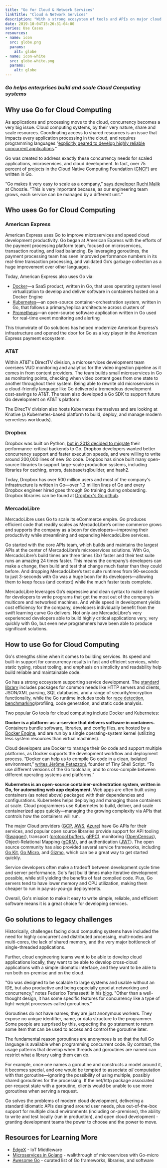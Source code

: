 ```yaml
---
title: "Go for Cloud & Network Services"
linkTitle: "Cloud & Network Services"
description: "With a strong ecosystem of tools and APIs on major cloud providers, it is easier than ever to build services with Go."
date: 2019-10-04T15:26:31-04:00
series: Use Cases
resources:
- name: icon
  src: globe.png
  params:
    alt: globe
- name: icon-white
  src: globe-white.png
  params:
    alt: globe
---
```


### _Go helps enterprises build and scale Cloud Computing systems_

## **Why use Go for Cloud Computing**

As applications and processing move to the cloud, concurrency becomes a very big issue. Cloud computing systems, by their very nature, share and scale resources. Coordinating access to shared resources is an issue that impacts every application processing in the cloud, and requires programming languages “[explicitly geared to develop highly reliable concurrent applications](https://tomassetti.me/best-programming-languages/).”
 
Go was created to address exactly these concurrency needs for scaled applications, microservices, and cloud development. In fact, over 75 percent of projects in the Cloud Native Computing Foundation ([CNCF](https://www.cncf.io/projects/)) are written in Go.

“Go makes it very easy to scale as a company,” [says developer Ruchi Malik](https://builtin.com/software-engineering-perspectives/golang-advantages) at Choozle. “This is very important because, as our engineering team grows, each service can be managed by a different unit.”

## **Who uses Go for Cloud Computing**

### **American Express**

American Express uses Go to improve microservices and speed cloud development productivity. Go began at American Express with the efforts of the payment processing platform team, focused on microservices, transaction routing, and load balancing. By leveraging goroutines, the payment processing team has seen improved performance numbers in its real-time transaction processing, and validated Go’s garbage collection as a huge improvement over other languages.

Today, American Express also uses Go via:

*   [Docker](https://www.docker.com/)—a SaaS product, written in Go, that uses operating system level virtualization to develop and deliver software in containers hosted on a Docker Engine
*   [Kubernetes](https://kubernetes.io/)—an open-source container-orchestration system, written in Go, that follows a primary/replica architecture across clusters of
*   [Prometheus](https://prometheus.io/)—an open-source software application written in Go used for real-time event monitoring and alerting

This triumvirate of Go solutions has helped modernize American Express’s infrastructure and opened the door for Go as a key player in the American Express payment ecosystem.

### **AT&T**

Within AT&T's DirectTV division, a microservices development team oversees VUD monitoring and analytics for the video ingestion pipeline as it comes in from content providers. The team builds small microservices in Go as monitoring points, checking when video content goes from one state to another throughout their system. Being able to rewrite old microservices in a cloud-friendly language like Go delivered a tremendous development cost-savings to AT&T.  The team also developed a Go SDK to support future Go development on AT&T's platform.
 
The DirecTV division also hosts Kubernetes themselves and are looking at Knative (a Kubernetes-based platform to build, deploy, and manage modern serverless workloads).

### **Dropbox**

Dropbox was built on Python, [but in 2013 decided to migrate](https://blogs.dropbox.com/tech/2014/07/open-sourcing-our-go-libraries/) their performance-critical backends to Go. Dropbox developers wanted better concurrency support and faster execution speeds, and were willing to write around 200,000 lines of new Go code. Dropbox has since built many open-source libraries to support large-scale production systems, including libraries for caching, errors, database/sqlbuilder, and hash2. 
 
Today, Dropbox has over 500 million users and most of the company's infrastructure is written in Go—over 1.3 million lines of Go and every Dropbox engineer hired goes through Go training during onboarding. Dropbox libraries can be found at [Dropbox's Go github](https://github.com/dropbox/godropbox).

### **MercadoLibre**

MercadoLibre uses Go to scale its eCommerce empire.  Go produces efficient code that readily scales as MercadoLibre’s online commerce grows and supports the company as a boon for developers—improving their productivity while streamlining and expanding MercadoLibre services.
 
Go started with the core APIs team, which builds and maintains the largest APIs at the center of MercadoLibre’s microservices solutions. With Go, MercadoLibre’s build times are three times (3x) faster and their test suite runs an amazing 24 times faster. This means the company’s developers can make a change, then build and test that change much faster than they could before. And dropping MercadoLibre’s test suite runtimes from 90-seconds to just 3-seconds with Go was a huge boon for its developers—allowing them to keep focus (and context) while the much faster tests complete.
 
MercadoLibre leverages Go’s expressive and clean syntax to make it easier for developers to write programs that get the most out of the company’s multicore and networked machines. And while speed in development yields cost efficiency for the company, developers individually benefit from the swift learning curve Go delivers. Not only are MercadoLibre's very experienced developers able to build highly critical applications very, very quickly with Go, but even new programmers have been able to produce significant solutions. 

## **How to use Go for Cloud Computing**

Go's strengths shine when it comes to building services. Its speed and built-in support for concurrency results in fast and efficient services, while static typing, robust tooling, and emphasis on simplicity and readability help build reliable and maintainable code.
 
Go has a strong ecosystem supporting service development. The [standard library](https://golang.org/pkg/) includes packages for common needs like HTTP servers and clients, JSON/XML parsing, SQL databases, and a range of security/encryption functionality, while the Go runtime includes tools for [race detection](https://golang.org/doc/articles/race_detector.html), [benchmarking](https://golang.org/pkg/testing/#hdr-Benchmarks)/profiling, code generation, and static code analysis.

Two popular Go tools for cloud computing include Docker and Kubernetes:

**Docker is a platform-as-a-service that delivers software in containers.** Containers bundle software, libraries, and config files, are hosted by a [Docker Engine](https://www.docker.com/), and are run by a single operating-system kernel (utilizing less system resources than virtual machines).

Cloud developers use Docker to manage their Go code and support multiple platforms, as Docker supports the development workflow and deployment process. “Docker can help us to compile Go code in a clean, isolated environment,” [writes Jérôme Petazzoni](https://www.docker.com/blog/docker-golang/), founder of Tiny Shell Script. “To use different versions of the Go toolchain; and to cross-compile between different operating systems and platforms.”

**Kubernetes is an open-source container-orchestration system, written in Go, for automating web app deployment.** Web apps are often built using containers (as noted above) packaged with their dependencies and configurations. Kubernetes helps deploying and managing those containers at scale. Cloud programmers use Kubernetes to build, deliver, and scale containerized apps quickly—managing the growing complexity via APIs that controls how the containers will run.

The major Cloud providers ([GCP](https://cloud.google.com/go/home), [AWS](https://aws.amazon.com/sdk-for-go/), [Azure](https://docs.microsoft.com/en-us/azure/go/)) have Go APIs for their services, and popular open source libraries provide support for API tooling ([Swagger](https://github.com/go-swagger/go-swagger)), transport ([protocol buffers](https://github.com/golang/protobuf), [gRPC](https://grpc.io/docs/quickstart/go/)), monitoring ([OpenCensus](https://godoc.org/go.opencensus.io)), Object-Relational Mapping ([gORM](https://gorm.io/)), and authentication ([JWT](https://github.com/dgrijalva/jwt-go)). The open source community has also provided several service frameworks, including [Go Kit](https://gokit.io/[), [Go Micro](https://micro.mu/docs/go-micro.html), and [Gizmo](https://github.com/nytimes/gizmo), which can be a great way to get started quickly.
 
Service developers often make a tradeoff between development cycle time and server performance. Go's fast build times make iterative development possible, while still yielding the benefits of fast compiled code. Plus, Go servers tend to have lower memory and CPU utilization, making them cheaper to run in pay-as-you-go deployments.
 
Overall, Go's mission to make it easy to write simple, reliable, and efficient software means it is a great choice for developing services.

## **Go solutions to legacy challenges**

Historically, challenges facing cloud computing systems have included the need for highly concurrent and distributed processing, multi-nodes and multi-cores, the lack of shared memory, and the very major bottleneck of single-threaded applications.
 
Further, cloud engineering teams want to be able to develop cloud applications locally, they want to be able to develop cross-cloud applications with a simple idiomatic interface, and they want to be able to run both on-premise and on the cloud.
 
"Go was designed to be scalable to large systems and usable without an IDE, but also productive and being especially good at networking and concurrency," notes Federico Tomassetti in his [blog](https://tomassetti.me/best-programming-languages/). "Other than a well-thought design, it has some specific features for concurrency like a type of light-weight processes called goroutines."
 
Goroutines do not have names; they are just anonymous workers. They expose no unique identifier, name, or data structure to the programmer. Some people are surprised by this, expecting the go statement to return some item that can be used to access and control the goroutine later.
 
The fundamental reason goroutines are anonymous is so that the full Go language is available when programming concurrent code. By contrast, the usage patterns that develop when threads and goroutines are named can restrict what a library using them can do.
 
For example, once one names a goroutine and constructs a model around it, it becomes special, and one would be tempted to associate _all_ computation with that goroutine—ignoring the possibility of using multiple, possibly shared goroutines for the processing. If the net/http package associated per-request state with a goroutine, clients would be unable to use more goroutines when serving a request.
 
Go solves the problems of modern cloud development, delivering a standard idiomatic APIs designed around user needs, plus out-of-the-box support for multiple cloud environments (including on-premises), the ability to write and test locally (run in production), and open cloud development - granting development teams the power to choose and the power to move.

## **Resources for Learning More**

*   [EdgeX](http://linuxgizmos.com/latest-edgex-iot-middleware-release-gets-smaller-faster-and-more-secure/) - IoT Middleware
*   [Microservices in Golang](https://ewanvalentine.io/microservices-in-golang-part-1/) - walkthrough of microservices with Go-micro
*    [Awesome Go](https://awesome-go.com/) - curated list of Go frameworks, libraries, and software
